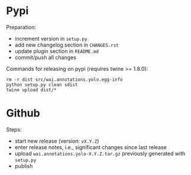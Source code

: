 Pypi
====

Preparation:
* increment version in `setup.py`
* add new changelog section in `CHANGES.rst`
* update plugin section in `README.md`
* commit/push all changes

Commands for releasing on pypi (requires twine >= 1.8.0):

```
rm -r dist src/wai.annotations.yolo.egg-info
python setup.py clean sdist
twine upload dist/*
```


Github
======

Steps:
* start new release (version: `vX.Y.Z`)
* enter release notes, i.e., significant changes since last release
* upload `wai.annotations.yolo-X.Y.Z.tar.gz` previously generated with `setup.py`
* publish
